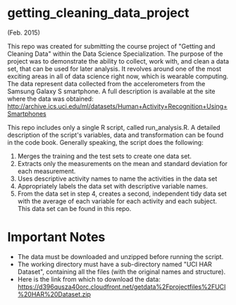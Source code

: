 # getting_cleaning_data_project

(Feb. 2015)

This repo was created for submitting the course project of "Getting and Cleaning Data" within the Data Science Specialization. The purpose of the project was to demonstrate the ability to collect, work with, and clean a data set, that can be used for later analysis. It revolves around one of the most exciting areas in all of data science right now, which is wearable computing. The data represent data collected from the accelerometers from the Samsung Galaxy S smartphone. 
A full description is available at the site where the data was obtained: 
http://archive.ics.uci.edu/ml/datasets/Human+Activity+Recognition+Using+Smartphones

This repo includes only a single R script, called run_analysis.R. A detailed description of the script's variables, data and transformation can be found in the code book. Generally speaking, the script does the following:
1.	Merges the training and the test sets to create one data set.
2.	Extracts only the measurements on the mean and standard deviation for each measurement. 
3.	Uses descriptive activity names to name the activities in the data set
4.	Appropriately labels the data set with descriptive variable names. 
5.	From the data set in step 4, creates a second, independent tidy data set with the average of each variable for each activity and each subject. This data set can be found in this repo.

# Important Notes
* The data must be downloaded and unzipped before running the script.
* The working directory must have a sub-directory named "UCI HAR Dataset", containing all the files (with the original names and structure).
* Here is the link from which to download the data:
https://d396qusza40orc.cloudfront.net/getdata%2Fprojectfiles%2FUCI%20HAR%20Dataset.zip 
